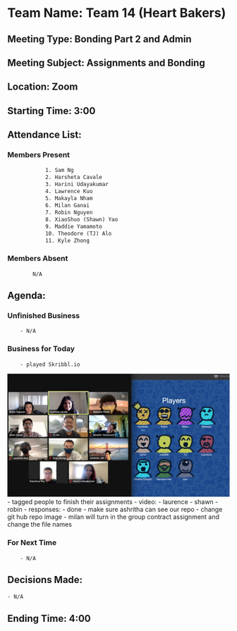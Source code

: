 # Team Name: Team 14 (Heart Bakers)
## Meeting Type: Bonding Part 2 and Admin
## Meeting Subject: Assignments and Bonding
## Location: Zoom
## Starting Time: 3:00
## Attendance List:
###     Members Present
                1. Sam Ng
                2. Harsheta Cavale
                3. Harini Udayakumar
                4. Lawrence Kuo
                5. Makayla Nham
                6. Milan Ganai
                7. Robin Nguyen
                8. XiaoShuo (Shawn) Yao
                9. Maddie Yamamoto
                10. Theodore (TJ) Alo
                11. Kyle Zhong
###     Members Absent
            N/A
## Agenda:
###     Unfinished Business
        - N/A
###     Business for Today
        - played Skribbl.io
![Group Bonding](images/group-bonding(2).jpg)
        - tagged people to finish their assignments 
        - video: 
          - laurence 
          - shawn 
          - robin
        - responses: 
          - done
        - make sure ashritha can see our repo
        - change git hub repo image
        - milan will turn in the group contract assignment and change the file names
###     For Next Time
        - N/A
## Decisions Made:
    - N/A
## Ending Time: 4:00